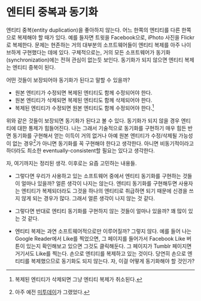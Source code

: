 엔티티 중복과 동기화
====================

엔티티 중복(entity duplication)을 좋아하지 않는다. 어느 한쪽의 엔티티를 다른 한쪽으로 복제해야 할 때가 있다. 예를 들자면 트윗을 Facebook으로, iPhoto 사진을 Flickr로 복제한다. 문제는 현존하는 거의 대부분의 소프트웨어들이 엔티티 복제를 아주 나이브하게 구현했다는 데에 있다. 구체적으로는, 거의 모든 소프트웨어가 동기화(synchronization)에는 전혀 관심이 없는듯 보인다. 동기화가 되지 않으면 엔티티 복제는 엔티티 중복이 된다.

어떤 것들이 보장되어야 동기화가 된다고 말할 수 있을까?

 - 원본 엔티티가 수정되면 복제된 엔티티도 함께 수정되어야 한다.
 - 원본 엔티티가 삭제되면 복제된 엔티티도 함께 삭제되어야 한다.
 - 복제된 엔티티가 수정되면 원본 엔티티도 함께 수정되어야 한다.[^1]

위와 같은 것들이 보장되면 동기화가 된다고 볼 수 있다. 동기화가 되지 않을 경우 엔티티에 대한 통제가 힘들어진다. 나는 그래서 기술적으로 동기화를 구현하기 매우 힘든 반면 동기화를 구현해서 얻는 이득이 거의 없거나 아예 원본 엔티티가 수정/삭제될 가능성이 없는 경우[^2]가 아니면 동기화를 꼭 구현해야 한다고 생각한다. 아니면 비동기적이라고 하더라도 최소한 eventually-consistent할 필요는 있다고 생각한다.

자, 여기까지는 정리된 생각. 이후로는 요즘 고민하는 내용들.

 - 그렇다면 우리가 사용하고 있는 소프트웨어 중에서 엔티티 동기화를 구현하는 것들이 얼마나 있을까? 얼른 생각이 나지는 않는다. 엔티티 동기화를 구현해두면 사용자는 엔티티가 복제되더라도 그것을 하나의 엔티티로 취급하면 되기 때문에 신경을 쓰지 않게 되는 경우가 많다. 그래서 얼른 생각이 나지 않는 것 같다.

 - 그렇다면 반대로 엔티티 동기화를 구현하지 않는 것들이 얼마나 있을까? 꽤 많이 있는 것 같다.

 - 엔티티 복제는 과연 소프트웨어적으로만 이루어질까? 그렇지 않다. 예를 들어 나는 Google Reader에서 Like를 찍었으면, 그 페이지를 들어가서 Facebook Like 버튼이 있는지 확인해보고 있으면 그것도 클릭해둔다. 그 페이지가 Tumblr 페이지면 거기서도 Like를 찍는다. 손으로 엔티티를 복제하고 있는 것이다. 당연히 손으로 엔티티를 복제했으므로 동기화도 되지 않는다. 자, 이걸 어떻게 동기화해야 할 것인가?

[^1]: 복제된 엔티티가 삭제되면 그냥 엔티티 복제가 취소된다.

[^2]: 아주 예전 [미투데이][1]가 그랬었다.

[1]: http://me2day.net/
